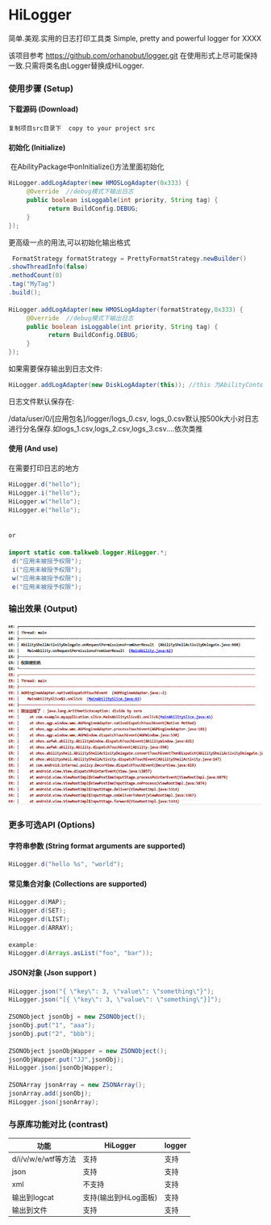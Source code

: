 # HiLogger
简单.美观.实用的日志打印工具类
Simple, pretty and powerful logger for XXXX

该项目参考
https://github.com/orhanobut/logger.git
在使用形式上尽可能保持一致.只需将类名由Logger替换成HiLogger.

### 使用步骤 (Setup)

#### 下载源码 (Download)

```
复制项目src目录下  copy to your project src
```

####  初始化 (Initialize)

​		在AbilityPackage中onInitialize()方法里面初始化

```java
HiLogger.addLogAdapter(new HMOSLogAdapter(0x333) {
     @Override  //debug模式下输出日志
     public boolean isLoggable(int priority, String tag) {
           return BuildConfig.DEBUG;
     }
});
```

更高级一点的用法,可以初始化输出格式
```java
 FormatStrategy formatStrategy = PrettyFormatStrategy.newBuilder()
.showThreadInfo(false)
.methodCount(0)
.tag("MyTag")
.build();

HiLogger.addLogAdapter(new HMOSLogAdapter(formatStrategy,0x333) {
     @Override  //debug模式下输出日志
     public boolean isLoggable(int priority, String tag) {
           return BuildConfig.DEBUG;
     }
});
```
如果需要保存输出到日志文件:
```java
HiLogger.addLogAdapter(new DiskLogAdapter(this)); //this 为AbilityContext类型
```

日志文件默认保存在:

  /data/user/0/[应用包名]/logger/logs_0.csv, logs_0.csv默认按500k大小对日志进行分名保存.如logs_1.csv,logs_2.csv,logs_3.csv....依次类推

####  使用 (And use)
在需要打印日志的地方
```java
HiLogger.d("hello");
HiLogger.i("hello");
HiLogger.w("hello");
HiLogger.e("hello");


or 

import static com.talkweb.logger.HiLogger.*;
 d("应用未被授予权限");
 i("应用未被授予权限");
 w("应用未被授予权限");
 e("应用未被授予权限");
```

### 输出效果 (Output)

![image-20201027155155871](README.assets/image-20201027155155871.png)

### 更多可选API (Options)

#### 字符串参数  (String format arguments are supported)

```java
HiLogger.d("hello %s", "world");
```

#### 常见集合对象  (Collections are supported)

```java
HiLogger.d(MAP);
HiLogger.d(SET);
HiLogger.d(LIST);
HiLogger.d(ARRAY);

example:
HiLogger.d(Arrays.asList("foo", "bar"));
```


####  JSON对象  (Json  support )
```java
HiLogger.json("{ \"key\": 3, \"value\": \"something\"}");
HiLogger.json("[{ \"key\": 3, \"value\": \"something\"}]");

ZSONObject jsonObj = new ZSONObject();
jsonObj.put("1", "aaa");
jsonObj.put("2", "bbb");

ZSONObject jsonObjWapper = new ZSONObject();
jsonObjWapper.put("JJ",jsonObj);
HiLogger.json(jsonObjWapper);

ZSONArray jsonArray = new ZSONArray();
jsonArray.add(jsonObj);
HiLogger.json(jsonArray);
```


### 与原库功能对比 (contrast)

| 功能 | HiLogger |  logger    |
| ---- | -------- | ---- |
| d/i/v/w/e/wtf等方法     |   支持       |   支持   |
| json     |    支持      | 支持     |
| xml     |   不支持       |  支持    |
| 输出到logcat    |   支持(输出到HiLog面板)       |  支持    |
| 输出到文件     |   支持       |  支持    |


